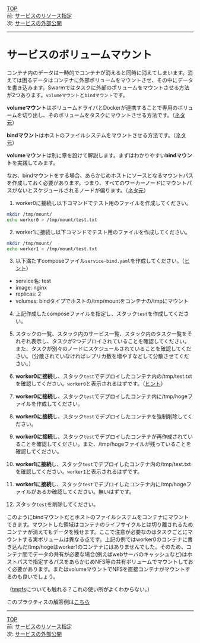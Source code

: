 [TOP](../README.md)   
前: [サービスのリソース指定](./swarm-service-resouces.md)  
次: [サービスの外部公開](./swarm-service-expose.md)  

---

# サービスのボリュームマウント

コンテナ内のデータは一時的でコンテナが消えると同時に消えてしまいます。消えては困るデータはコンテナに外部ボリュームをマウントさせ、その中にデータを書き込みます。Swarmではタスクに外部のボリュームをマウントさせる方法が2つあります。`volumeマウント`と`bindマウント`です。

**volumeマウント**はボリュームドライバとDockerが連携することで専用のボリュームを切り出し、そのボリュームをタスクにマウントさせる方法です。（[ネタ元](https://docs.docker.com/storage/volumes/)）

**bindマウント**はホストのファイルシステムをマウントさせる方法です。（[ネタ元](https://docs.docker.com/storage/bind-mounts/)）

**volumeマウント**は別に章を設けて解説します。まずはわかりやすい**bindマウント**を実践してみます。

なお、bindマウントをする場合、あらかじめホストにソースとなるマウントパスを作成しておく必要があります。つまり、すべてのワーカーノードにマウントパスがないとスケジュールされるノードが偏ります。（[ネタ元](https://docs.docker.com/engine/swarm/services/#bind-mounts)）

1. worker0に接続し以下コマンドでテスト用のファイルを作成してください。

``` sh
mkdir /tmp/mount/
echo worker0 > /tmp/mount/test.txt
```

2. worker1に接続し以下コマンドでテスト用のファイルを作成してください。

``` sh
mkdir /tmp/mount/
echo worker1 > /tmp/mount/test.txt
```

3. 以下満たすcomposeファイル`service-bind.yaml`を作成してください。（[ヒント](https://docs.docker.com/compose/compose-file/compose-file-v3/#volumes)）

- service名: test
- image: nginx
- replicas: 2
- volumes: bindタイプでホストの/tmp/mountをコンテナの/tmpにマウント

4. 上記作成したcomposeファイルを指定し、スタック`test`を作成してください。

5. スタックの一覧、スタック内のサービス一覧、スタック内のタスク一覧をそれぞれ表示し、タスクが2つデプロイされていることを確認してください。また、タスクが別々のノードにスケジュールされていることを確認してください。（分散されていなければレプリカ数を増やすなどして分散させてください。）

6. **worker0に接続**し、スタック`test`でデプロイしたコンテナ内の/tmp/test.txtを確認してください。`worker0`と表示されるはずです。（[ヒント](https://docs.docker.com/engine/reference/commandline/exec/)）

7. **worker0に接続**し、スタック`test`でデプロイしたコンテナ内に/tmp/hogeファイルを作成してください。

8. **worker0に接続**し、スタック`test`でデプロイしたコンテナを強制削除してください。

9. **worker0に接続**し、スタック`test`でデプロイしたコンテナが再作成されていることを確認してください。また、/tmp/hogeファイルが残っていることを確認してください。

10. **worker1に接続**し、スタック`test`でデプロイしたコンテナ内の/tmp/test.txtを確認してください。`worker1`と表示されるはずです。

11. **worker1に接続**し、スタック`test`でデプロイしたコンテナ内に/tmp/hogeファイルがあるか確認してください。無いはずです。

12. スタック`test`を削除してください。

このようにbindマウントだとホストのファイルシステムをコンテナにマウントできます。マウントした領域はコンテナのライフサイクルとは切り離されるためコンテナが消えてもデータを残せます。ここで注意が必要なのはタスクごとにマウントする実ボリュームは異なる点です。上記の例ではworker0のコンテナに書き込んだ/tmp/hogeはworker1のコンテナにはありませんでした。そのため、コンテナ間でデータの共有が必要な場合(例えばwebサーバのキャッシュなど)はホストパスで指定するパスをあらかじめNFS等の共有ボリュームでマウントしておく必要があります。またはvolumeマウントでNFSを直接コンテナがマウントするのも良いでしょう。

（[tmpfs](https://docs.docker.com/storage/tmpfs/)についても触れる？これの使い所がよくわからない。）

このプラクティスの解答例は[こちら](./.ans/swarm-service-volume.md)

---

[TOP](../README.md)   
前: [サービスのリソース指定](./swarm-service-resouces.md)  
次: [サービスの外部公開](./swarm-service-expose.md)  